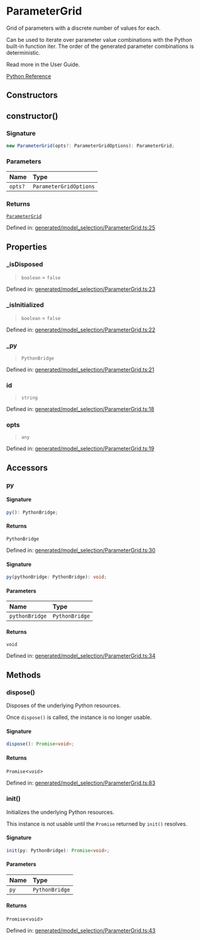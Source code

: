 # ParameterGrid

Grid of parameters with a discrete number of values for each.

Can be used to iterate over parameter value combinations with the Python built-in function iter. The order of the generated parameter combinations is deterministic.

Read more in the User Guide.

[Python Reference](https://scikit-learn.org/stable/modules/generated/sklearn.model_selection.ParameterGrid.html)

## Constructors

## constructor()

### Signature

```ts
new ParameterGrid(opts?: ParameterGridOptions): ParameterGrid;
```

### Parameters

| Name | Type |
| :------ | :------ |
| `opts?` | `ParameterGridOptions` |

### Returns

[`ParameterGrid`](ParameterGrid.md)

Defined in:  [generated/model\_selection/ParameterGrid.ts:25](https://github.com/transitive-bullshit/scikit-learn-ts/blob/92ab806/packages/sklearn/src/generated/model_selection/ParameterGrid.ts#L25)

## Properties

### \_isDisposed

> `boolean`  = `false`

Defined in:  [generated/model\_selection/ParameterGrid.ts:23](https://github.com/transitive-bullshit/scikit-learn-ts/blob/92ab806/packages/sklearn/src/generated/model_selection/ParameterGrid.ts#L23)

### \_isInitialized

> `boolean`  = `false`

Defined in:  [generated/model\_selection/ParameterGrid.ts:22](https://github.com/transitive-bullshit/scikit-learn-ts/blob/92ab806/packages/sklearn/src/generated/model_selection/ParameterGrid.ts#L22)

### \_py

> `PythonBridge`

Defined in:  [generated/model\_selection/ParameterGrid.ts:21](https://github.com/transitive-bullshit/scikit-learn-ts/blob/92ab806/packages/sklearn/src/generated/model_selection/ParameterGrid.ts#L21)

### id

> `string`

Defined in:  [generated/model\_selection/ParameterGrid.ts:18](https://github.com/transitive-bullshit/scikit-learn-ts/blob/92ab806/packages/sklearn/src/generated/model_selection/ParameterGrid.ts#L18)

### opts

> `any`

Defined in:  [generated/model\_selection/ParameterGrid.ts:19](https://github.com/transitive-bullshit/scikit-learn-ts/blob/92ab806/packages/sklearn/src/generated/model_selection/ParameterGrid.ts#L19)

## Accessors

### py

#### Signature

```ts
py(): PythonBridge;
```

#### Returns

`PythonBridge`

Defined in:  [generated/model\_selection/ParameterGrid.ts:30](https://github.com/transitive-bullshit/scikit-learn-ts/blob/92ab806/packages/sklearn/src/generated/model_selection/ParameterGrid.ts#L30)

#### Signature

```ts
py(pythonBridge: PythonBridge): void;
```

#### Parameters

| Name | Type |
| :------ | :------ |
| `pythonBridge` | `PythonBridge` |

#### Returns

`void`

Defined in: [generated/model\_selection/ParameterGrid.ts:34](https://github.com/transitive-bullshit/scikit-learn-ts/blob/92ab806/packages/sklearn/src/generated/model_selection/ParameterGrid.ts#L34)

## Methods

### dispose()

Disposes of the underlying Python resources.

Once `dispose()` is called, the instance is no longer usable.

#### Signature

```ts
dispose(): Promise<void>;
```

#### Returns

`Promise`\<`void`\>

Defined in:  [generated/model\_selection/ParameterGrid.ts:83](https://github.com/transitive-bullshit/scikit-learn-ts/blob/92ab806/packages/sklearn/src/generated/model_selection/ParameterGrid.ts#L83)

### init()

Initializes the underlying Python resources.

This instance is not usable until the `Promise` returned by `init()` resolves.

#### Signature

```ts
init(py: PythonBridge): Promise<void>;
```

#### Parameters

| Name | Type |
| :------ | :------ |
| `py` | `PythonBridge` |

#### Returns

`Promise`\<`void`\>

Defined in:  [generated/model\_selection/ParameterGrid.ts:43](https://github.com/transitive-bullshit/scikit-learn-ts/blob/92ab806/packages/sklearn/src/generated/model_selection/ParameterGrid.ts#L43)
